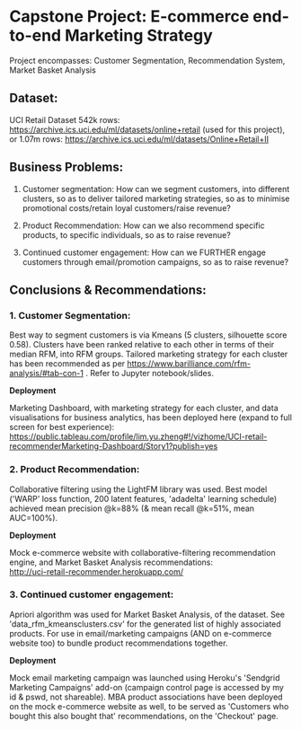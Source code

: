 # Capstone Project: E-commerce end-to-end Marketing Strategy
Project encompasses: Customer Segmentation, Recommendation System, Market Basket Analysis

## Dataset:
UCI Retail Dataset
542k rows: https://archive.ics.uci.edu/ml/datasets/online+retail (used for this project), or 
1.07m rows: https://archive.ics.uci.edu/ml/datasets/Online+Retail+II

## Business Problems:
1. Customer segmentation: 
How can we segment customers, into different clusters, so as to deliver tailored marketing strategies, so as to minimise promotional costs/retain loyal customers/raise revenue?

2. Product Recommendation: 
How can we also recommend specific products, to specific individuals, so as to raise revenue?

3. Continued customer engagement: 
How can we FURTHER engage customers through email/promotion campaigns, so as to raise revenue?

## Conclusions & Recommendations:
### 1. Customer Segmentation:
Best way to segment customers is via Kmeans (5 clusters, silhouette score 0.58). Clusters have been ranked relative to each other in terms of their median RFM, into RFM groups. Tailored marketing strategy for each cluster has been recommended as per https://www.barilliance.com/rfm-analysis/#tab-con-1 . Refer to Jupyter notebook/slides.

**Deployment**

Marketing Dashboard, with marketing strategy for each cluster, and data visualisations for business analytics, has been deployed here (expand to full screen for best experience): https://public.tableau.com/profile/lim.yu.zheng#!/vizhome/UCI-retail-recommenderMarketing-Dashboard/Story1?publish=yes

### 2. Product Recommendation:
Collaborative filtering using the LightFM library was used. Best model ('WARP' loss function, 200 latent features, 'adadelta' learning schedule) achieved mean precision @k=88% (& mean recall @k=51%, mean AUC=100%). 

**Deployment**

Mock e-commerce website with collaborative-filtering recommendation engine, and Market Basket Analysis recommendations:  
http://uci-retail-recommender.herokuapp.com/

### 3. Continued customer engagement:
Apriori algorithm was used for Market Basket Analysis, of the dataset. See 'data_rfm_kmeansclusters.csv' for the generated list of highly associated products. For use in email/marketing campaigns (AND on e-commerce website too) to bundle product recommendations together.

**Deployment**

Mock email marketing campaign was launched using Heroku's 'Sendgrid Marketing Campaigns' add-on (campaign control page is accessed by my id & pswd, not shareable).
MBA product associations have been deployed on the mock e-commerce website as well, to be served as 'Customers who bought this also bought that' recommendations, on the 'Checkout' page.

